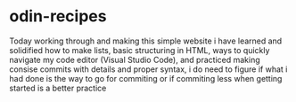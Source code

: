 # odin-recipes
Today working through and making this simple website i have learned and solidified how to make lists, basic structuring in HTML, ways to quickly navigate my code editor (Visual Studio Code), and practiced making consise commits with details and proper syntax, i do need to figure if what i had done is the way to go for commiting or if commiting less when getting started is a better practice
